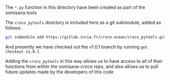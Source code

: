 The `*.py` function in this directory have been created as part of the somisana tools

The `croco_pytools` directory is included here as a git submodule, added as follows:

```sh
git submodule add https://gitlab.inria.fr/croco-ocean/croco_pytools.git croco_pytools
```

And presently we have checked out the v1.0.1 branch by running `get checkout v1.0.1`

Adding the `croco_pytools` in this way allows us to have access to all of their functions from within the somisana-croco repo, and also allows us to pull future updates made by the developers of this code 

